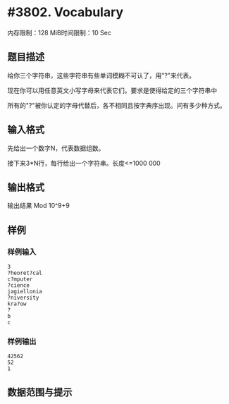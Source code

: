# #3802. Vocabulary

内存限制：128 MiB时间限制：10 Sec

## 题目描述

给你三个字符串，这些字符串有些单词模糊不可认了，用"?"来代表。

现在你可以用任意英文小写字母来代表它们。要求是使得给定的三个字符串中

所有的"?"被你认定的字母代替后，各不相同且按字典序出现。问有多少种方式。

## 输入格式

先给出一个数字N，代表数据组数。

接下来3*N行，每行给出一个字符串。长度<=1000 000

## 输出格式

输出结果 Mod 10^9+9

## 样例

### 样例输入

    
    3
    ?heoret?cal
    c?mputer
    ?cience
    jagiellonia
    ?niversity
    kra?ow
    ?
    b
    c
    

### 样例输出

    
    42562
    52
    1
    

## 数据范围与提示
